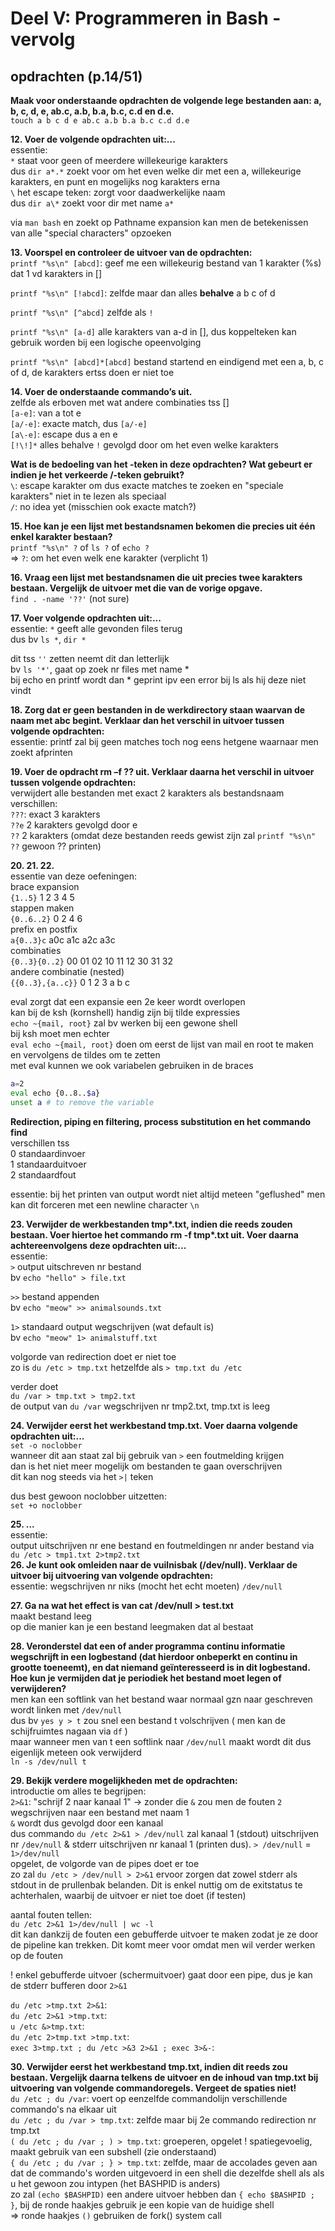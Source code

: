 # Deel V: Programmeren in Bash - vervolg
## opdrachten (p.14/51)

**Maak voor onderstaande opdrachten de volgende lege bestanden aan: a, b, c, d, e, ab.c, a.b, b.a, b.c, c.d en d.e.**  
`touch a b c d e ab.c a.b b.a b.c c.d d.e`

**12. Voer de volgende opdrachten uit:...**  
essentie:  
`*` staat voor geen of meerdere willekeurige karakters  
dus `dir a*.*` zoekt voor om het even welke dir met een a, willekeurige karakters, en punt en mogelijks nog karakters erna  
`\` het escape teken: zorgt voor daadwerkelijke naam  
dus `dir a\*` zoekt voor dir met name `a*`  

via `man bash` en zoekt op Pathname expansion kan men de betekenissen van alle "special characters" opzoeken  

**13. Voorspel en controleer de uitvoer van de opdrachten:**  
`printf "%s\n" [abcd]`: geef me een willekeurig bestand van 1 karakter (%s) dat 1 vd karakters in []  

`printf "%s\n" [!abcd]`: zelfde maar dan alles __behalve__ a b c of d  

`printf "%s\n" [^abcd]` zelfde als `!`  

`printf "%s\n" [a-d]` alle karakters van a-d in [], dus koppelteken kan gebruik worden bij een logische opeenvolging  

`printf "%s\n" [abcd]*[abcd]` bestand startend en eindigend met een a, b, c of d, de karakters ertss doen er niet toe  

**14. Voer de onderstaande commando’s uit.**  
zelfde als erboven met wat andere combinaties tss []  
`[a-e]`: van a tot e  
`[a/-e]`: exacte match, dus `[a/-e]`  
`[a\-e]`: escape dus a en e  
`[!\!]*` alles behalve `!` gevolgd door om het even welke karakters   

**Wat is de bedoeling van het \-teken in deze opdrachten? Wat gebeurt er indien je het verkeerde /-teken gebruikt?**  
`\`: escape karakter om dus exacte matches te zoeken en "speciale karakters" niet in te lezen als speciaal  
`/`: no idea yet (misschien ook exacte match?)  

**15. Hoe kan je een lijst met bestandsnamen bekomen die precies uit één enkel karakter bestaan?**  
`printf "%s\n" ?` of `ls ?` of `echo ?`  
=> `?`: om het even welk ene karakter (verplicht 1)  

**16. Vraag een lijst met bestandsnamen die uit precies twee karakters bestaan. Vergelijk de uitvoer met die van de vorige opgave.**  
`find . -name '??'` 
(not sure)

**17. Voer volgende opdrachten uit:...**  
essentie: `*` geeft alle gevonden files terug  
dus bv `ls *`, `dir *`  

dit tss `''` zetten neemt dit dan letterlijk  
bv `ls '*'`, gaat op zoek nr files met name *  
bij echo en printf wordt dan * geprint ipv een error bij ls als hij deze niet vindt  

**18. Zorg dat er geen bestanden in de werkdirectory staan waarvan de naam met abc begint. Verklaar dan het verschil in uitvoer tussen volgende opdrachten:**  
essentie: printf zal bij geen matches toch nog eens hetgene waarnaar men zoekt afprinten  


**19. Voer de opdracht rm –f ?? uit. Verklaar daarna het verschil in uitvoer tussen volgende opdrachten:**  
verwijdert alle bestanden met exact 2 karakters als bestandsnaam verschillen:  
`???`: exact 3 karakters  
`??e` 2 karakters gevolgd door e  
`??` 2 karakters (omdat deze bestanden reeds gewist zijn zal `printf "%s\n" ??` gewoon ?? printen)  

**20. 21. 22.**  
essentie van deze oefeningen:  
brace expansion  
`{1..5}` 1 2 3 4 5  
stappen maken  
`{0..6..2}` 0 2 4 6  
prefix en postfix  
`a{0..3}c` a0c a1c a2c a3c  
combinaties  
`{0..3}{0..2}` 00 01 02 10 11 12 30 31 32  
andere combinatie (nested)  
`{{0..3},{a..c}}` 0 1 2 3 a b c  

eval zorgt dat een expansie een 2e keer wordt overlopen  
kan bij de ksh (kornshell) handig zijn bij tilde expressies  
`echo ~{mail, root}` zal bv werken bij een gewone shell  
bij ksh moet men echter  
`eval echo ~{mail, root}` doen om eerst de lijst van mail en root te maken en vervolgens de tildes om te zetten  
met eval kunnen we ook variabelen gebruiken in de braces  
```sh
a=2
eval echo {0..8..$a}
unset a # to remove the variable
```

**Redirection, piping en filtering, process substitution en het commando find**  
verschillen tss   
0 standaardinvoer  
1 standaarduitvoer  
2 standaardfout  

essentie: bij het printen van output wordt niet altijd meteen "geflushed" men kan dit forceren met een newline character `\n`  

**23. Verwijder de werkbestanden tmp\*.txt, indien die reeds zouden bestaan. Voer hiertoe het commando rm -f tmp\*.txt uit. Voer daarna achtereenvolgens deze opdrachten uit:...**  
essentie:  
`>` output uitschreven nr bestand  
bv `echo "hello" > file.txt`  

`>>` bestand appenden  
bv `echo "meow" >> animalsounds.txt`  

`1>` standaard output wegschrijven (wat default is)  
bv `echo "meow" 1> animalstuff.txt`  

volgorde van redirection doet er niet toe  
zo is `du /etc > tmp.txt` hetzelfde als `> tmp.txt du /etc`  

verder doet  
`du /var > tmp.txt > tmp2.txt`  
de output van `du /var` wegschrijven nr tmp2.txt, tmp.txt is leeg  

**24. Verwijder eerst het werkbestand tmp.txt. Voer daarna volgende opdrachten uit:...**  
`set -o noclobber`  
wanneer dit aan staat zal bij gebruik van `>` een foutmelding krijgen  
dan is het niet meer mogelijk om bestanden te gaan overschrijven  
dit kan nog steeds via het `>|` teken  

dus best  gewoon noclobber uitzetten:  
`set +o noclobber`  

**25. ...**  
essentie:  
output uitschrijven nr ene bestand en foutmeldingen nr ander bestand via  
`du /etc > tmp1.txt 2>tmp2.txt`  
**26. Je kunt ook omleiden naar de vuilnisbak (/dev/null). Verklaar de uitvoer bij uitvoering van volgende opdrachten:**  
essentie: wegschrijven nr niks (mocht het echt moeten) `/dev/null`  

**27. Ga na wat het effect is van cat /dev/null > test.txt**  
maakt bestand leeg  
op die manier kan je een bestand leegmaken dat al bestaat  

**28. Veronderstel dat een of ander programma continu informatie wegschrijft in een logbestand (dat hierdoor onbeperkt en continu in grootte toeneemt), en dat niemand geïnteresseerd is in dit logbestand. Hoe kun je vermijden dat je periodiek het bestand moet legen of verwijderen?**  
men kan een softlink van het bestand waar normaal gzn naar geschreven wordt linken met `/dev/null`  
dus bv `yes y > t` zou snel een bestand t volschrijven ( men kan de schijfruimtes nagaan via `df` )  
maar wanneer men van t een softlink naar `/dev/null` maakt wordt dit dus eigenlijk meteen ook verwijderd  
`ln -s /dev/null t`

**29. Bekijk verdere mogelijkheden met de opdrachten:**  
introductie om alles te begrijpen:  
`2>&1`: "schrijf 2 naar kanaal 1" -> zonder die `&` zou men de fouten `2` wegschrijven naar een bestand met naam 1  
`&` wordt dus gevolgd door een kanaal  
dus commando `du /etc 2>&1 > /dev/null` zal kanaal 1 (stdout) uitschrijven nr `/dev/null` & stderr uitschrijven nr kanaal 1  (printen dus). `> /dev/null` = `1>/dev/null`  
opgelet, de volgorde van de pipes doet er toe  
zo zal `du /etc > /dev/null > 2>&1` ervoor zorgen dat zowel stderr als stdout in de prullenbak belanden. Dit is enkel nuttig om de exitstatus te achterhalen, waarbij de uitvoer er niet toe doet (if testen)  

aantal fouten tellen:  
`du /etc 2>&1 1>/dev/null | wc -l`  
dit kan dankzij de fouten een gebufferde uitvoer te maken zodat je ze door de pipeline kan trekken. Dit komt meer voor omdat men wil verder werken op de fouten  

! enkel gebufferde uitvoer (schermuitvoer) gaat door een pipe, dus je kan de stderr bufferen door `2>&1`  

`du /etc >tmp.txt 2>&1`:  
`du /etc 2>&1 >tmp.txt`:  
`u /etc &>tmp.txt`:  
`du /etc 2>tmp.txt >tmp.txt`:  
`exec 3>tmp.txt ; du /etc >&3 2>&1 ; exec 3>&-`:  

**30. Verwijder eerst het werkbestand tmp.txt, indien dit reeds zou bestaan. Vergelijk daarna telkens de uitvoer en de inhoud van tmp.txt bij uitvoering van volgende commandoregels. Vergeet de spaties niet!**  
`du /etc ; du /var`: voert op eenzelfde commandolijn verschillende commando's na elkaar uit  
`du /etc ; du /var > tmp.txt`: zelfde maar bij 2e commando redirection nr tmp.txt  
`( du /etc ; du /var ; ) > tmp.txt`: groeperen, opgelet ! spatiegevoelig, maakt gebruik van een subshell (zie onderstaand)  
`{ du /etc ; du /var ; } > tmp.txt`: zelfde, maar de accolades geven aan dat de commando's worden uitgevoerd in een shell die dezelfde shell als als u het gewoon zou intypen (het BASHPID is anders)  
zo zal `(echo $BASHPID)` een andere uitvoer hebben dan `{ echo $BASHPID ; }`, bij de ronde haakjes gebruik je een kopie van de huidige shell  
=> ronde haakjes `()` gebruiken de fork() system call  